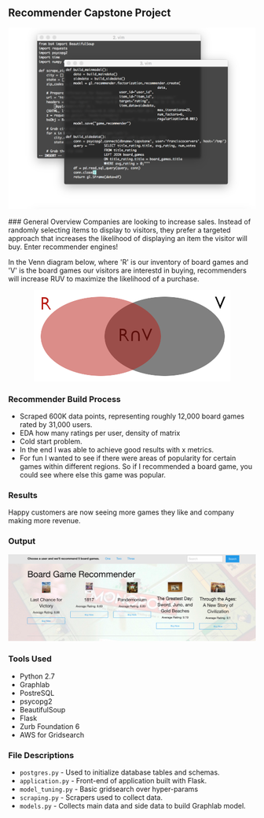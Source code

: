 ## Recommender Capstone Project

<p align="center">
  <img src="/img/hero.png">
</p>
### General Overview
Companies are looking to increase sales. Instead of randomly selecting items to display to visitors, they prefer a targeted approach that increases the likelihood of displaying an item the visitor will buy. Enter recommender engines!

In the Venn diagram below, where 'R' is our inventory of board games and 'V' is the board games our visitors are interestd in buying, recommenders will increase RUV to maximize the likelihood of a purchase. 

<p align="center">
  <img src="/img/venn.png">
</p>



### Recommender Build Process
* Scraped 600K data points, representing roughly 12,000 board games rated by 31,000 users.
* EDA how many ratings per user, density of matrix
* Cold start problem.
* In the end I was able to achieve good results with x metrics.
* For fun I wanted to see if there were areas of popularity for certain games within different regions. So if I recommended a board game, you could see where else this game was popular.

### Results
Happy customers are now seeing more games they like and company making more revenue.

### Output
<p align="center">
  <img src="/img/output.png">
</p>

### Tools Used
* Python 2.7
* Graphlab
* PostreSQL
* psycopg2
* BeautifulSoup
* Flask
* Zurb Foundation 6
* AWS for Gridsearch

### File Descriptions
* `postgres.py` - Used to initialize database tables and schemas.
* `application.py` - Front-end of application built with Flask.
* `model_tuning.py` - Basic gridsearch over hyper-params
* `scraping.py` - Scrapers used to collect data.
* `models.py` - Collects main data and side data to build Graphlab model.
